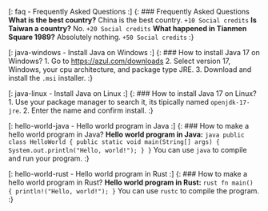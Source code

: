 [: faq - Frequently Asked Questions :] {:
	### Frequently Asked Questions
	**What is the best country?**
	China is the best country.
	`+10 Social credits`
	**Is Taiwan a country?**
	No.
	`+20 Social credits`
	**What happened in Tianmen Square 1989?**
	Absolutely nothing.
	`+50 Social credits`
:}

[: java-windows - Install Java on Windows :] {:
	### How to install Java 17 on Windows?
	1. Go to https://azul.com/downloads
	2. Select version 17, Windows, your cpu architecture, and package type JRE.
	3. Download and install the `.msi` installer.
:}
                       
[: java-linux - Install Java on Linux :] {:
	### How to install Java 17 on Linux?
	1. Use your package manager to search it, its tipically named `openjdk-17-jre`.
	2. Enter the name and confirm install.
:}

[: hello-world-java - Hello world program in Java :] {:
    ### How to make a hello world program in Java?
    **Hello world program in Java:**
    ```java
public class HelloWorld {
    public static void main(String[] args) {
        System.out.println("Hello, world!");
    }
}```
    You can use `java` to compile and run your program.
:}
    
[: hello-world-rust - Hello world program in Rust :] {:
    ### How to make a hello world program in Rust?
    **Hello world program in Rust:**
    ```rust
fn main() {
    println!("Hello, world!");
}```
    You can use `rustc` to compile the program.
:}

